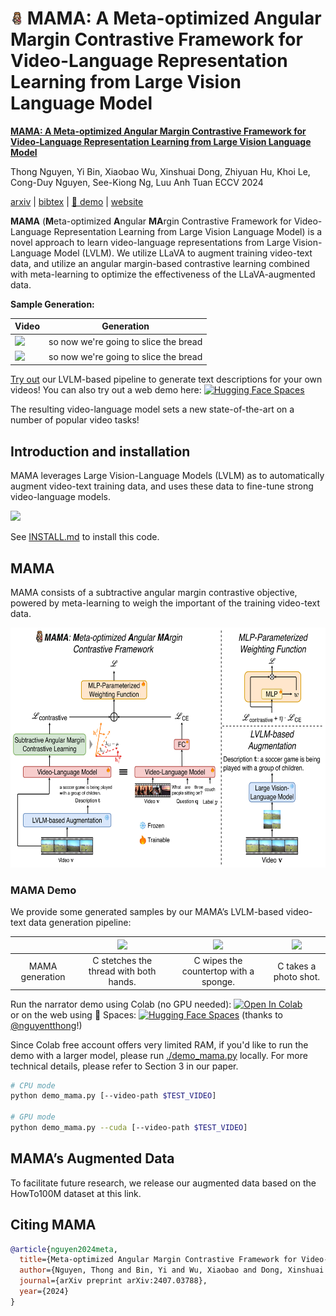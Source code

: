 # <img src="assets/mama.png" alt="drawing" width="20"/> MAMA: A Meta-optimized Angular Margin Contrastive Framework for Video-Language Representation Learning from Large Vision Language Model


[**MAMA: A Meta-optimized Angular Margin Contrastive Framework for Video-Language Representation Learning from Large Vision Language Model**](https://arxiv.org/abs/2407.03788)

Thong Nguyen, Yi Bin, Xiaobao Wu, Xinshuai Dong, Zhiyuan Hu, Khoi Le, Cong-Duy Nguyen, See-Kiong Ng, Luu Anh Tuan
ECCV 2024

[arxiv](https://arxiv.org/abs/2407.03788) | [bibtex](#citing-mama) | [🤗 demo](https://huggingface.co/spaces/thongnguyen5999/mama) | [website](https://nguyentthong.github.io/mama)

**MAMA** (**M**eta-optimized **A**ngular **MA**rgin Contrastive Framework for Video-Language Representation Learning from Large Vision Language Model) is a novel approach to learn video-language representations from Large Vision-Language Model (LVLM). We utilize LLaVA to augment training video-text data, and utilize an angular margin-based contrastive learning combined with meta-learning to optimize the effectiveness of the LLaVA-augmented data.

**Sample Generation:**

| Video | Generation |
| --------|-------------|
| <img src="assets/mixkit-pastry-chef-cutting-a-loaf-into-slices-43015-medium.gif" height=128> | so now we're going to slice the bread |
| <img src="assets/mixkit-pastry-chef-cutting-a-loaf-into-slices-43015-medium.gif" height=128> | so now we're going to slice the bread |

[Try out](#lvlm-demo) our LVLM-based pipeline to generate text descriptions for your own videos! 
You can also try out a web demo here: [![Hugging Face Spaces](https://img.shields.io/badge/%F0%9F%A4%97%20Hugging%20Face-Spaces-blue)](https://huggingface.co/spaces/thongnguyen5999/mama)

The resulting video-language model sets a new state-of-the-art on a number of popular video tasks!

## Introduction and installation

<span style="font-variant:small-caps;">MAMA</span> leverages Large Vision-Language Models (LVLM) as to automatically augment video-text training data, and uses these data to fine-tune strong video-language models.

<img src="assets/lavila_ego4d.gif" height=384> 

See [INSTALL.md](docs/INSTALL.md) to install this code.

## MAMA

MAMA consists of a subtractive angular margin contrastive objective, powered by meta-learning to weigh the important of the training video-text data.

<img src="assets/mama_illustration.png" height=384>

### MAMA Demo

We provide some generated samples by our MAMA’s LVLM-based video-text data generation pipeline:

|                    | <img src="assets/06919917-76bc-4adc-b944-2a722f165513.gif" height=128> | <img src="assets/cf7c12db-1a9e-46d3-96d6-38174bbe373c.gif" height=128> | <img src="assets/ab865129-78fa-47d4-8a50-ff8c5533246f.gif" height=128>
| :----------------: | :----------------------------------------: | :-------------------------------------: | :--------------------------------------: |
| MAMA generation   |  C stetches the thread with both hands.    |  C wipes the countertop with a sponge.  |  C takes a photo shot.                   |

Run the narrator demo using Colab (no GPU needed): [![Open In Colab](https://colab.research.google.com/assets/colab-badge.svg)](https://colab.research.google.com/drive/1gHWiEWywIotRivYQTR-8NQ6GJC7sJUe4)               
or on the web using 🤗 Spaces: [![Hugging Face Spaces](https://img.shields.io/badge/%F0%9F%A4%97%20Hugging%20Face-Spaces-blue)](https://huggingface.co/spaces/thongnguyen5999/mama) (thanks to [@nguyentthong](https://github.com/nguyentthong)!)

Since Colab free account offers very limited RAM, if you'd like to run the demo with a larger model, please run [./demo_mama.py](./demo_mama.py) locally. For more technical details, please refer to Section 3 in our paper.

```bash
# CPU mode
python demo_mama.py [--video-path $TEST_VIDEO]

# GPU mode
python demo_mama.py --cuda [--video-path $TEST_VIDEO]
```

## MAMA’s Augmented Data

To facilitate future research, we release our augmented data based on the HowTo100M dataset at this link.

## Citing MAMA

```bibtex
@article{nguyen2024meta,
  title={Meta-optimized Angular Margin Contrastive Framework for Video-Language Representation Learning},
  author={Nguyen, Thong and Bin, Yi and Wu, Xiaobao and Dong, Xinshuai and Hu, Zhiyuan and Le, Khoi and Nguyen, Cong-Duy and Ng, See-Kiong and Tuan, Luu Anh},
  journal={arXiv preprint arXiv:2407.03788},
  year={2024}
}
```
